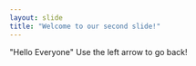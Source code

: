 ```yaml
---
layout: slide
title: "Welcome to our second slide!"
---
```

"Hello Everyone"
Use the left arrow to go back!
